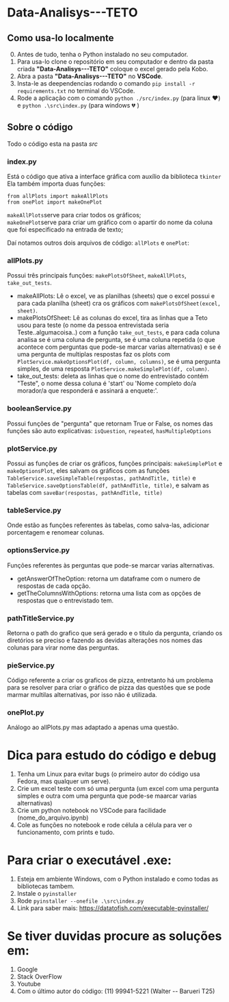 # Data-Analisys---TETO

## Como usa-lo localmente

0. Antes de tudo, tenha o Python instalado no seu computador.
1. Para usa-lo clone o repositório em seu computador e dentro da pasta criada **"Data-Analisys---TETO"** coloque o excel gerado pela Kobo.
2. Abra a pasta **"Data-Analisys---TETO"** no **VSCode**.
3. Insta-le as deependencias rodando o comando `pip install -r requirements.txt` no terminal do VSCode.
4. Rode a aplicação com o comando `python ./src/index.py` (para linux ❤️) e `python .\src\index.py` (para windows 💔 )

## Sobre o código

Todo o código esta na pasta _src_

### index.py

Está o código que ativa a interface gráfica com auxílio da biblioteca `tkinter`
Ela também importa duas funções:

```
from allPlots import makeAllPlots
from onePlot import makeOnePlot
```

`makeAllPlots`serve para criar todos os gráficos;  
`makeOnePlot`serve para criar um gráfico com o apartir do nome da coluna que foi especificado na entrada de texto;

Daí notamos outros dois arquivos de código: `allPlots` e `onePlot`:

### allPlots.py

Possui três principais funções: `makePlotsOfSheet`, `makeAllPlots`, `take_out_tests`.

- makeAllPlots: Lê o excel, ve as planilhas (sheets) que o excel possui e para cada planilha (sheet) cra os gráficos com `makePlotsOfSheet(excel, sheet)`.
- makePlotsOfSheet: Lê as colunas do excel, tira as linhas que a Teto usou para teste (o nome da pessoa entrevistada seria Teste..algumacoisa..) com a função `take_out_tests`, e para cada coluna analisa se é uma coluna de pergunta, se é uma coluna repetida (o que acontece com perguntas que pode-se marcar varias alternativas) e se é uma pergunta de multiplas respostas faz os plots com `PlotService.makeOptionsPlot(df, column, columns)`, se é uma pergunta simples, de uma resposta `PlotService.makeSimplePlot(df, column)`.
- take_out_tests: deleta as linhas que o nome do entrevistado contém "Teste", o nome dessa coluna é 'start' ou 'Nome completo do/a morador/a que responderá e assinará a enquete:'.

### booleanService.py

Possui funções de "pergunta" que retornam True or False, os nomes das funções são auto explicativas: `isQuestion`, `repeated`, `hasMultipleOptions`

### plotService.py

Possui as funções de criar os gráficos, funções principais: `makeSimplePlot` e `makeOptionsPlot`, eles salvam os gráficos com as funções `TableService.saveSimpleTable(respostas, pathAndTitle, title)` e `TableService.saveOptionsTable(df, pathAndTitle, title)`, e salvam as tabelas com `saveBar(respostas, pathAndTitle, title)`

### tableService.py

Onde estão as funções referentes às tabelas, como salva-las, adicionar porcentagem e renomear colunas.

### optionsService.py

Funções referentes às perguntas que pode-se marcar varias alternativas.

- getAnswerOfTheOption: retorna um dataframe com o numero de respostas de cada opção.
- getTheColumnsWithOptions: retorna uma lista com as opções de respostas que o entrevistado tem.

### pathTitleService.py

Retorna o path do grafico que será gerado e o titulo da pergunta, criando os diretórios se preciso e fazendo as devidas alterações nos nomes das colunas para virar nome das perguntas.

### pieService.py

Código referente a criar os graficos de pizza, entretanto há um problema para se resolver para criar o gráfico de pizza das questões que se pode marmar multilas alternativas, por isso não é utilizada.

### onePlot.py

Análogo ao allPlots.py mas adaptado a apenas uma questão.

# Dica para estudo do código e debug

1. Tenha um Linux para evitar bugs (o primeiro autor do código usa Fedora, mas qualquer um serve).
2. Crie um excel teste com só uma pergunta (um excel com uma pergunta simples e outra com uma pergunta que pode-se maarcar varias alternativas)
3. Crie um python notebook no VSCode para facilidade (nome_do_arquivo.ipynb)
4. Cole as funções no notebook e rode célula a célula para ver o funcionamento, com prints e tudo.

# Para criar o executável .exe:

1. Esteja em ambiente Windows, com o Python instalado e como todas as bibliotecas tambem.
2. Instale o `pyinstaller`
3. Rode `pyinstaller --onefile .\src\index.py`
4. Link para saber mais: https://datatofish.com/executable-pyinstaller/

# Se tiver duvidas procure as soluções em:

1. Google
2. Stack OverFlow
3. Youtube
4. Com o último autor do código: (11) 99941-5221 (Walter -- Barueri T25)
